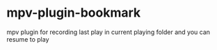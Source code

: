 # mpv-plugin-bookmark
mpv plugin for recording last play in current playing folder and you can resume to play
